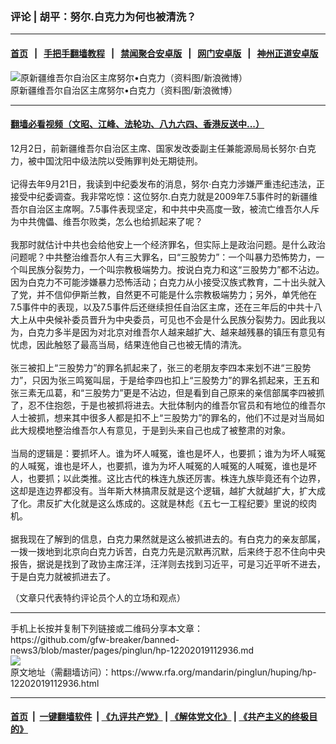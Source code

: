 ### 评论 | 胡平：努尔.白克力为何也被清洗？
------------------------

#### [首页](https://github.com/gfw-breaker/banned-news3/blob/master/README.md) &nbsp;&nbsp;|&nbsp;&nbsp; [手把手翻墙教程](https://github.com/gfw-breaker/guides/wiki) &nbsp;&nbsp;|&nbsp;&nbsp; [禁闻聚合安卓版](https://github.com/gfw-breaker/bn-android) &nbsp;&nbsp;|&nbsp;&nbsp; [网门安卓版](https://github.com/oGate2/oGate) &nbsp;&nbsp;|&nbsp;&nbsp; [神州正道安卓版](https://github.com/SzzdOgate/update) 



<div id="headerimg">
 <img alt="原新疆维吾尔自治区主席努尔•白克力（资料图/新浪微博）" src="https://www.rfa.org/mandarin/yataibaodao/shaoshuminzu/ql1-12312014101857.html/m1231-ql1p.jpg/image" title="原新疆维吾尔自治区主席努尔•白克力（资料图/新浪微博）"/>
 <div id="headerimgcontents">
  <div id="headerimgcaption">
   <span>
    原新疆维吾尔自治区主席努尔•白克力（资料图/新浪微博）
   </span>
   <!-- zoomattribute -->
  </div>
  <!-- headerimgcaption -->
 </div>
 <!-- headerimagecontents -->
</div>

<hr/>


#### [翻墙必看视频（文昭、江峰、法轮功、八九六四、香港反送中...）](https://github.com/gfw-breaker/banned-news3/blob/master/pages/link3.md)

<div id="storytext">
 <div>
  <div class="slot_header">
  </div>
 </div>
 <p>
  12月2日，前新疆维吾尔自治区主席、国家发改委副主任兼能源局局长努尔·白克力，被中国沈阳中级法院以受贿罪判处无期徒刑。
  <br/>
  <br/>
  记得去年9月21日，我读到中纪委发布的消息，努尔·白克力涉嫌严重违纪违法，正接受中纪委调查。我非常吃惊：这位努尔.白克力就是2009年7.5事件时的新疆维吾尔自治区主席啊。7.5事件表现坚定，和中共中央高度一致，被流亡维吾尔人斥为中共傀儡、维吾尔败类，怎么也给抓起来了呢？
  <br/>
  <br/>
  我那时就估计中共也会给他安上一个经济罪名，但实际上是政治问题。是什么政治问题呢？中共整治维吾尔人有三大罪名，曰“三股势力”：一个叫暴力恐怖势力，一个叫民族分裂势力，一个叫宗教极端势力。按说白克力和这“三股势力”都不沾边。因为白克力不可能涉嫌暴力恐怖活动；白克力从小接受汉族式教育，二十出头就入了党，并不信仰伊斯兰教，自然更不可能是什么宗教极端势力；另外，单凭他在7.5事件中的表现，以及7.5事件后还继续担任自治区主席，还在三年后的中共十八大上从中央候补委员晋升为中央委员，可见也不会是什么民族分裂势力。因此我以为，白克力多半是因为对北京对维吾尔人越来越扩大、越来越残暴的镇压有意见有忧虑，因此触怒了最高当局，结果连他自己也被无情的清洗。
  <br/>
  <br/>
  张三被扣上“三股势力”的罪名抓起来了，张三的老朋友李四本来划不进“三股势力”，只因为张三鸣冤叫屈，于是给李四也扣上“三股势力”的罪名抓起来，王五和张三素无瓜葛，和“三股势力”更是不沾边，但是看到自己原来的亲信部属李四被抓了，忍不住抱怨，于是也被抓将进去。大批体制内的维吾尔官员和有地位的维吾尔人士被抓，想来其中很多人都是扣不上“三股势力”的罪名的，他们不过是对当局如此大规模地整治维吾尔人有意见，于是到头来自己也成了被整肃的对象。
  <br/>
  <br/>
  当局的逻辑是：要抓坏人。谁为坏人喊冤，谁也是坏人，也要抓；谁为为坏人喊冤的人喊冤，谁也是坏人，也要抓，谁为为坏人喊冤的人喊冤的人喊冤，谁也是坏人，也要抓；以此类推。这比古代的株连九族还厉害。株连九族毕竟还有个边界，这却是连边界都没有。当年斯大林搞肃反就是这个逻辑，越扩大就越扩大，扩大成了化。肃反扩大化就是这么炼成的。这就是林彪《五七一工程纪要》里说的绞肉机。
  <br/>
  <br/>
  据我现在了解到的信息，白克力果然就是这么被抓进去的。有白克力的亲友部属，一拨一拨地到北京向白克力诉苦，白克力先是沉默再沉默，后来终于忍不住向中央报告，据说是找到了政协主席汪洋，汪洋则去找到习近平，可是习近平听不进去，于是白克力就被抓进去了。
 </p>
 <p>
  （文章只代表特约评论员个人的立场和观点）
 </p>
</div>

<hr/>
手机上长按并复制下列链接或二维码分享本文章：<br/>
https://github.com/gfw-breaker/banned-news3/blob/master/pages/pinglun/hp-12202019112936.md <br/>
<a href='https://github.com/gfw-breaker/banned-news3/blob/master/pages/pinglun/hp-12202019112936.md'><img src='https://github.com/gfw-breaker/banned-news3/blob/master/pages/pinglun/hp-12202019112936.md.png'/></a> <br/>
原文地址（需翻墙访问）：https://www.rfa.org/mandarin/pinglun/huping/hp-12202019112936.html


------------------------
#### [首页](https://github.com/gfw-breaker/banned-news3/blob/master/README.md) &nbsp;|&nbsp; [一键翻墙软件](https://github.com/gfw-breaker/nogfw/blob/master/README.md) &nbsp;| [《九评共产党》](https://github.com/gfw-breaker/9ping.md/blob/master/README.md#九评之一评共产党是什么) | [《解体党文化》](https://github.com/gfw-breaker/jtdwh.md/blob/master/README.md) | [《共产主义的终极目的》](https://github.com/gfw-breaker/gczydzjmd.md/blob/master/README.md)


<img src='http://gfw-breaker.win/banned-news3/pages/pinglun/hp-12202019112936.md' width='0px' height='0px'/>